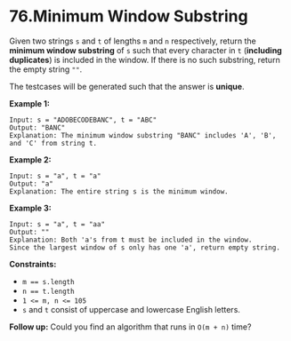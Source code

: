 76.Minimum Window Substring
===
Given two strings `s` and `t` of lengths `m` and `n` respectively, return the __minimum window substring__ of `s` such that every character in `t` (__including duplicates__) is included in the window. If there is no such substring, return the empty string `""`.

The testcases will be generated such that the answer is __unique__.

__Example 1:__
```
Input: s = "ADOBECODEBANC", t = "ABC"
Output: "BANC"
Explanation: The minimum window substring "BANC" includes 'A', 'B', and 'C' from string t.
```
__Example 2:__
```
Input: s = "a", t = "a"
Output: "a"
Explanation: The entire string s is the minimum window.
```
__Example 3:__
```
Input: s = "a", t = "aa"
Output: ""
Explanation: Both 'a's from t must be included in the window.
Since the largest window of s only has one 'a', return empty string.
```

__Constraints:__

+ `m == s.length`
+ `n == t.length`
+ `1 <= m, n <= 105`
+ `s` and `t` consist of uppercase and lowercase English letters.
 

__Follow up:__ Could you find an algorithm that runs in `O(m + n)` time?
